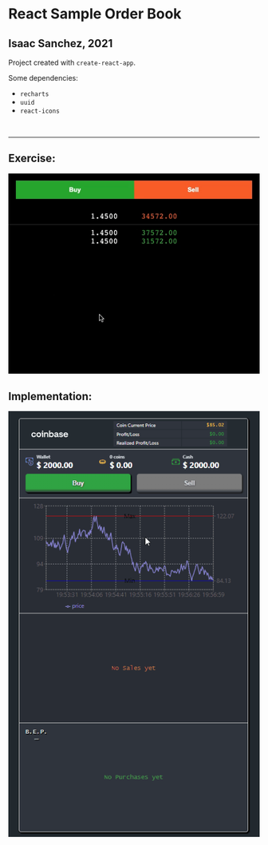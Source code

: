 # React Sample Order Book

## Isaac Sanchez, 2021

Project created with `create-react-app`.

Some dependencies:

-   `recharts`
-   `uuid`
-   `react-icons`

<br>

---

## Exercise:

[![Example Order Book](example.gif)](example.gif)

## Implementation:

[![Implementation Order Book](order-book.gif)](order-book.gif)
